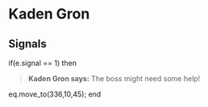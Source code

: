 # Kaden Gron
## Signals

if(e.signal == 1) then


>**Kaden Gron says:** The boss might need some help!


eq.move_to(336,10,45);
end